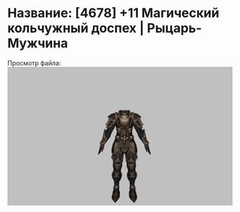 # Название: [4678] +11 Магический кольчужный доспех | Рыцарь-Мужчина

Просмотр файла:
![p000006.png](p000006.png)